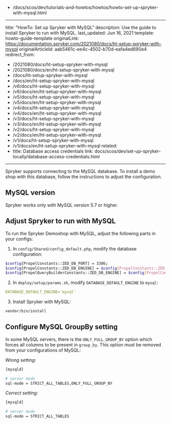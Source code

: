   - /docs/scos/dev/tutorials-and-howtos/howtos/howto-set-up-spryker-with-mysql.html
---
title: "HowTo: Set up Spryker with MySQL"
description: Use the guide to install Spryker to run with MySQL.
last_updated: Jun 16, 2021
template: howto-guide-template
originalLink: https://documentation.spryker.com/2021080/docs/ht-setup-spryker-with-mysql
originalArticleId: aab5461c-ee4c-4502-b70d-eafa4ed690e4
redirect_from:
  - /2021080/docs/ht-setup-spryker-with-mysql
  - /2021080/docs/en/ht-setup-spryker-with-mysql
  - /docs/ht-setup-spryker-with-mysql
  - /docs/en/ht-setup-spryker-with-mysql
  - /v6/docs/ht-setup-spryker-with-mysql
  - /v6/docs/en/ht-setup-spryker-with-mysql
  - /v5/docs/ht-setup-spryker-with-mysql
  - /v5/docs/en/ht-setup-spryker-with-mysql
  - /v4/docs/ht-setup-spryker-with-mysql
  - /v4/docs/en/ht-setup-spryker-with-mysql
  - /v3/docs/ht-setup-spryker-with-mysql
  - /v3/docs/en/ht-setup-spryker-with-mysql
  - /v2/docs/ht-setup-spryker-with-mysql
  - /v2/docs/en/ht-setup-spryker-with-mysql
  - /v1/docs/ht-setup-spryker-with-mysql
  - /v1/docs/en/ht-setup-spryker-with-mysql
related:
  - title: Database access credentials
    link: docs/scos/dev/set-up-spryker-locally/database-access-credentials.html
---

Spryker supports connecting to the MySQL database. To install a demo shop with this database, follow the instructions to adjust the configuration.

## MySQL version

Spryker works only with MySQL version 5.7 or higher.

## Adjust Spryker to run with MySQL

To run the Spryker Demoshop with MySQL, adjust the following parts in your configs:

1. In `config/Shared/config_default.php`, modify the database configuration:

```bash
$config[PropelConstants::ZED_DB_PORT] = 3306;
$config[PropelConstants::ZED_DB_ENGINE] = $config[PropelConstants::ZED_DB_ENGINE_MYSQL];
$config[PropelQueryBuilderConstants::ZED_DB_ENGINE] = $config[PropelConstants::ZED_DB_ENGINE_MYSQL];
```

2. In `deploy/setup/params.sh`, modify `DATABASE_DEFAULT_ENGINE` to `mysql`:

```yaml
DATABASE_DEFAULT_ENGINE='mysql'
```

3. Install Spryker with MySQL:

```bash
vendor/bin/install
```

## Configure MySQL GroupBy setting

In some MySQL servers, there is the `ONLY_FULL_GROUP_BY` option which forces all columns to be present in `group_by`. This option must be removed from your configurations of MySQL:

*Wrong setting*:

```bash
[mysqld]

# server mode
sql-mode = STRICT_ALL_TABLES,ONLY_FULL_GROUP_BY
```

*Correct setting*:

```bash
[mysqld]

# server mode
sql-mode = STRICT_ALL_TABLES
```
